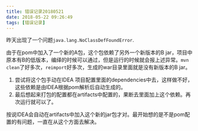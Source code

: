```yaml
---
title: 错误记录20180521
date: 2018-05-22 09:26:49
tags: [错误记录]
---
```


昨天出现了一个问题`java.lang.NoClassDefFoundError`.

由于在pom中加入了一个新的A包，这个包依赖了另外一个新版本的B jar，项目中原本有B的低版本，编绎的时候可以通过，但是运行的时候就会报上述异常。`mvn clean`了好多次，`reimport`好多次，生成的war目录里面就是没有新版本的B jar。

1. 尝试将这个包手动在IDEA 项目配置里面的dependencies中去，这样做不好，这些依赖是由IDEA根据pom解析后自动生成的。
2. 最后想起来打包的配置都在artifacts中配置的，果断去里面加上这个依赖。再次运行就可以了。

按说IDEA会自动在artifacts中加入这个新的jar包才对。最开始想的是不是pom配置的有问题，一直在从这个方面去解决。